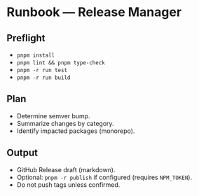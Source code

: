 # Runbook — Release Manager

## Preflight
- `pnpm install`
- `pnpm lint && pnpm type-check`
- `pnpm -r run test`
- `pnpm -r run build`

## Plan
- Determine semver bump.
- Summarize changes by category.
- Identify impacted packages (monorepo).

## Output
- GitHub Release draft (markdown).
- Optional: `pnpm -r publish` if configured (requires `NPM_TOKEN`).
- Do not push tags unless confirmed.
